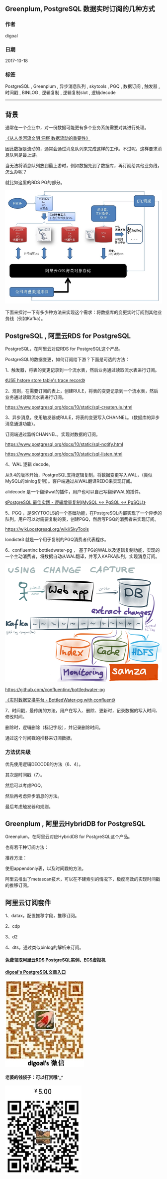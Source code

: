 ## Greenplum, PostgreSQL 数据实时订阅的几种方式  
                               
### 作者              
digoal              
              
### 日期               
2017-10-18              
                
### 标签              
PostgreSQL , Greenplum , 异步消息队列 , skytools , PGQ , 数据订阅 , 触发器 , 时间戳 , BINLOG , 逻辑复制 , 逻辑复制slot , 逻辑decode       
                          
----                          
                           
## 背景    
通常在一个企业中，对一份数据可能更有多个业务系统需要对其进行处理。  
  
[《从人类河流文明 洞察 数据流动的重要性》](../201707/20170706_01.md)    
  
因此数据是流动的，通常会通过消息队列来完成这样的工作。不过呢，这样要求消息队列是最上游。  
  
当无法将消息队列放到最上游时，例如数据先到了数据库，再订阅给其他业务线，怎么办呢？  
  
就比如这里的RDS PG的部分。  
  
![pic](../201707/20170728_01_pic_001.jpg)   
  
下面来探讨一下有多少种方法来实现这个需求：将数据库的变更实时订阅到其他业务线（例如Kafka）。  
  
## PostgreSQL , 阿里云RDS for PostgreSQL  
PostgreSQL，在阿里云对应RDS for PostgreSQL这个产品。  
  
PostgreSQL的数据变更，如何订阅给下游？下面是可选的方法：    
  
1、触发器，将表的变更记录到一个流水表，然后业务通过读取流水表进行订阅。   
  
[《USE hstore store table's trace record》](../201206/20120625_01.md)    
  
2、规则，在需要订阅的表上，创建RULE，将表的变更记录到一个流水表，然后业务通过读取流水表进行订阅。   
  
https://www.postgresql.org/docs/10/static/sql-createrule.html  
  
3、异步消息，使用触发器或RULE，将表的变更写入CHANNEL。（数据库的异步消息通道功能）。  
  
订阅端通过监听CHANNEL，实现对数据的订阅。  
  
https://www.postgresql.org/docs/10/static/sql-notify.html  
  
https://www.postgresql.org/docs/10/static/sql-listen.html  
  
4、WAL 逻辑 decode。    
  
从9.4的版本开始，PostgreSQL支持逻辑复制，将数据变更写入WAL，（类似MySQL的binlog复制）。客户端通过从WAL翻译REDO来实现订阅。  
    
alidecode  是一个翻译wal的插件，用户也可以自己写翻译WAL的插件。  
  
[《PostgreSQL 最佳实践 - 逻辑增量复制(MySQL <-> PgSQL <-> PgSQL)》](../201605/20160526_01.md)    
    
5、PGQ ，是SKYTOOLS的一个基础功能，在PostgreSQL内部实现了一个异步的队列。用户可以对需要复制的表，创建PGQ，然后写PGQ的消费者来实现订阅。  
  
https://wiki.postgresql.org/wiki/SkyTools  
  
londiste3 就是一个用于复制的PGQ消费者代表程序。    
  
6、confluentinc bottledwater-pg  ， 基于PG的WAL以及逻辑复制功能，实现的一个主动消费者，将数据自动从WAL翻译，并写入KAFKA队列，实现消息订阅。  
  
![pic](../201612/20161205_02_pic_003.png)  
  
https://github.com/confluentinc/bottledwater-pg  
  
[《实时数据交换平台 - BottledWater-pg with confluent》](../201612/20161205_02.md)    
  
7、时间戳，最传统的方法，用户在写入、删除、更新时，记录数据的写入时间、修改时间。  
  
删除时，逻辑删除（标记字段），并记录删除时间。  
  
通过这个时间戳的推移来订阅数据。  
  
### 方法优先级  
  
优先使用逻辑DECODE的方法（6、4）。  
  
其次是时间戳（7）。  
  
然后可以考虑PGQ。  
  
然后再考虑异步消息的方法。  
  
最后考虑触发器和规则。  
  
## Greenplum , 阿里云HybridDB for PostgreSQL 
Greenplum，在阿里云对应HybridDB for PostgreSQL这个产品。  
  
也有若干种订阅方法：  
  
推荐方法：  
  
使用appendonly表，以及时间戳的方法。  
  
阿里云推出了metascan技术，可以在不建索引的情况下，极度高效的实现时间戳的推移订阅。  
  
## 阿里云订阅套件  
1、datax，配置推移字段，推移订阅。  
   
2、cdp  
  
3、d2  
  
4、dts，通过类似binlog的解析来订阅。  
  
  
  
  
  
  
  
  
  
  
  
  
  
  
#### [免费领取阿里云RDS PostgreSQL实例、ECS虚拟机](https://free.aliyun.com/ "57258f76c37864c6e6d23383d05714ea")
  
  
#### [digoal's PostgreSQL文章入口](https://github.com/digoal/blog/blob/master/README.md "22709685feb7cab07d30f30387f0a9ae")
  
  
![digoal's weixin](../pic/digoal_weixin.jpg "f7ad92eeba24523fd47a6e1a0e691b59")
  
  
#### 老婆的钱袋子：可以打赏哦^_^  
![wife's weixin ds](../pic/wife_weixin_ds.jpg "acd5cce1a143ef1d6931b1956457bc9f")
  
